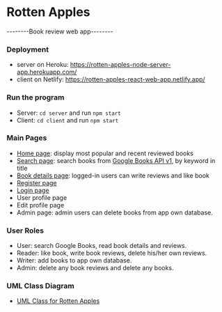 # Rotten Apples 
--------Book review web app--------

### Deployment
- server on Heroku: https://rotten-apples-node-server-app.herokuapp.com/
- client on Netlify: https://rotten-apples-react-web-app.netlify.app/

### Run the program
- Server: `cd server` and run `npm start`
- Client: `cd client` and run `npm start`

### Main Pages
- [Home page](https://rotten-apples-react-web-app.netlify.app/): display most popular and recent reviewed books
- [Search page](https://rotten-apples-react-web-app.netlify.app/search): search books from [Google Books API v1](https://developers.google.com/books/docs/overview#books_api_v1), by keyword in title
- [Book details page](https://rotten-apples-react-web-app.netlify.app/book/6392ff24d02fe9c8cb2f28eb): logged-in users can write reviews and like book
- [Register page](https://rotten-apples-react-web-app.netlify.app/register)
- [Login page](https://rotten-apples-react-web-app.netlify.app/login)
- User profile page
- Edit profile page
- Admin page: admin users can delete books from app own database.

### User Roles
- User: search Google Books, read book details and reviews. 
- Reader: like book, write book reviews, delete his/her own reviews.
- Writer: add books to app own database.
- Admin: delete any book reviews and delete any books.

### UML Class Diagram
- [UML Class for Rotten Apples](https://lucid.app/lucidchart/26f5a064-924e-4875-af93-f73b2b875baa/edit?view_items=6aya1aSV1m~M&invitationId=inv_5ccc50ea-0f4e-4e97-9a4c-1e93a29dd25c)
